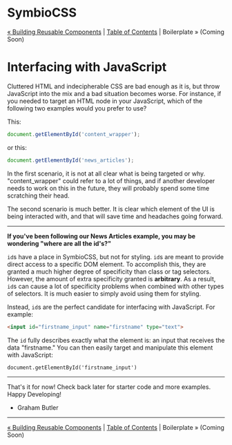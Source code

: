 # SymbioCSS

[&laquo; Building Reusable Components](04_building-reusable-components.md) | [Table of Contents](https://github.com/gbdrummer/symbiocss) | Boilerplate &raquo; (Coming Soon)

# Interfacing with JavaScript

Cluttered HTML and indecipherable CSS are bad enough as it is, but throw JavaScript into the mix and a bad situation becomes worse. For instance, if you needed to target an HTML node in your JavaScript, which of the following two examples would you prefer to use?

This:
```js
document.getElementById('content_wrapper');
```
or this:
```js
document.getElementById('news_articles');
```

In the first scenario, it is not at all clear what is being targeted or why. "content_wrapper" could refer to a lot of things, and if another developer needs to work on this in the future, they will probably spend some time scratching their head.

The second scenario is much better. It is clear which element of the UI is being interacted with, and that will save time and headaches going forward.

---

**If you've been following our News Articles example, you may be wondering "where are all the id's?"**

`id`s have a place in SymbioCSS, but not for styling. `id`s are meant to provide direct access to a specific DOM element. To accomplish this, they are granted a much higher degree of specificity than class or tag selectors. However, the amount of extra specificity granted is **arbitrary**. As a result, `id`s can cause a lot of specificity problems when combined with other types of selectors. It is much easier to simply avoid using them for styling.

Instead, `id`s are the perfect candidate for interfacing with JavaScript. For example:

```HTML
<input id="firstname_input" name="firstname" type="text">
```

The `id` fully describes exactly what the element is: an input that receives the data "firstname." You can then easily target and manipulate this element with JavaScript:

```JS
document.getElementById('firstname_input')
```

---
 
That's it for now! Check back later for starter code and more examples. Happy Developing!

- Graham Butler

---
[&laquo; Building Reusable Components](04_building-reusable-components.md) | [Table of Contents](https://github.com/gbdrummer/symbiocss) | Boilerplate &raquo; (Coming Soon)
